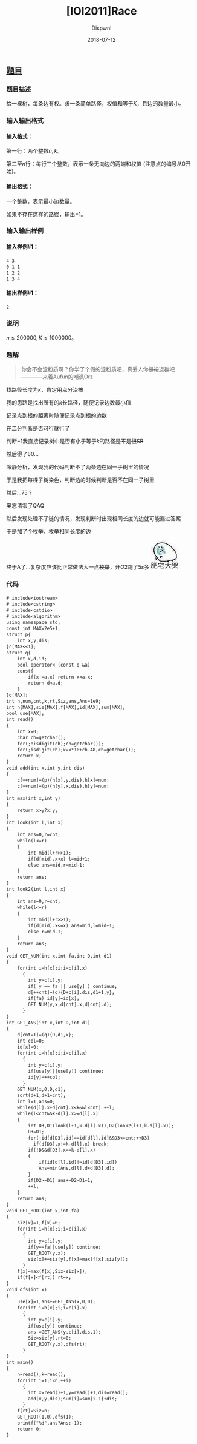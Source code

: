 ﻿---
layout:     post
title:      "[IOI2011]Race"
date:       2018-07-12
author:     "Dispwnl"
header-img: "img/used/568.jpg"
catalog: true
tags:
    - 点分治
    - 瞎搞
---
## [题目](https://www.luogu.org/problemnew/show/P4149)
### 题目描述
给一棵树，每条边有权。求一条简单路径，权值和等于$K$，且边的数量最小。

### 输入输出格式
#### 输入格式：
第一行：两个整数$n,k$。

第二至$n$行：每行三个整数，表示一条无向边的两端和权值 (注意点的编号从$0$开始)。

#### 输出格式：
一个整数，表示最小边数量。

如果不存在这样的路径，输出$-1$。

### 输入输出样例
#### 输入样例#1： 
```
4 3
0 1 1
1 2 2
1 3 4
```
#### 输出样例#1： 
```
2
```
### 说明
$n\leq 200000,K\leq 1000000$。

### 题解

>你会不会淀粉质啊？你学了个假的淀粉质吧，真丢人你~~褪裙~~退群吧
>————来着Aufun的嘲讽Orz

找路径长度为$k$，肯定用点分治搞

我的思路是找出所有的$k$长路径，随便记录边数最小值

记录点到根的距离时随便记录点到根的边数

在二分判断是否可行就行了

判断$-1$我直接记录树中是否有小于等于$k$的路径~~是不是很SB~~

然后得了80...

冷静分析，发现我的代码判断不了两条边在同一子树里的情况

于是我把每棵子树染色，判断边的时候判断是否不在同一子树里

然后...75？

奥忘清零了QAQ

然后发现处理不了链的情况，发现判断时出现相同长度的边就可能漏过答案

于是加了个枚举，枚举相同长度的边

终于A了...复杂度应该比正常做法大一点~~枚举~~，开$O2$跑了$5s$多
![](/img/346.jpg)

### 代码
```
# include<iostream>
# include<cstring>
# include<cstdio>
# include<algorithm>
using namespace std;
const int MAX=2e5+1;
struct p{
	int x,y,dis;
}c[MAX<<1];
struct q{
	int x,d,id;
	bool operator< (const q &a)
	const{
		if(x!=a.x) return x<a.x;
		return d<a.d;
	}
}d[MAX];
int n,num,cnt,k,rt,Siz,ans,Ans=1e9;
int h[MAX],siz[MAX],f[MAX],id[MAX],sum[MAX];
bool use[MAX];
int read()
{
	int x=0;
	char ch=getchar();
	for(;!isdigit(ch);ch=getchar());
	for(;isdigit(ch);x=x*10+ch-48,ch=getchar());
	return x;
}
void add(int x,int y,int dis)
{
	c[++num]=(p){h[x],y,dis},h[x]=num;
	c[++num]=(p){h[y],x,dis},h[y]=num;
}
int max(int x,int y)
{
	return x>y?x:y;
}
int look(int l,int x)
{
	int ans=0,r=cnt;
	while(l<=r)
	{
		int mid(l+r>>1);
		if(d[mid].x<x) l=mid+1;
		else ans=mid,r=mid-1;
	}
	return ans;
}
int look2(int l,int x)
{
	int ans=0,r=cnt;
	while(l<=r)
	{
		int mid(l+r>>1);
		if(d[mid].x<=x) ans=mid,l=mid+1;
		else r=mid-1;
	}
	return ans;
}
void GET_NUM(int x,int fa,int D,int d1)
{
	for(int i=h[x];i;i=c[i].x)
	  {
	  	int y=c[i].y;
	  	if( y == fa || use[y] ) continue;
	  	d[++cnt]=(q){D+c[i].dis,d1+1,y};
	  	if(fa) id[y]=id[x];
	  	GET_NUM(y,x,d[cnt].x,d[cnt].d);
	  }
}
int GET_ANS(int x,int D,int d1)
{
	d[cnt=1]=(q){D,d1,x};
	int col=0;
	id[x]=0;
	for(int i=h[x];i;i=c[i].x)
	  {
	  	int y=c[i].y;
	  	if(use[y]||use[y]) continue;
	  	id[y]=++col;
	  }
	GET_NUM(x,0,D,d1);
	sort(d+1,d+1+cnt);
	int l=1,ans=0;
	while(d[l].x+d[cnt].x<k&&l<cnt) ++l;
	while(l<cnt&&k-d[l].x>=d[l].x)
	{
		int D3,D1(look(l+1,k-d[l].x)),D2(look2(l+1,k-d[l].x));
		D3=D1; 
		for(;id[d[D3].id]==id[d[l].id]&&D3<=cnt;++D3)
		  if(d[D3].x!=k-d[l].x) break;
		if(!D&&d[D3].x==k-d[l].x)
		{
			if(id[d[l].id]!=id[d[D3].id])
			Ans=min(Ans,d[l].d+d[D3].d);
		}
		if(D2>=D1) ans+=D2-D1+1;
		++l;
	}
	return ans;
}
void GET_ROOT(int x,int fa)
{
	siz[x]=1,f[x]=0;
	for(int i=h[x];i;i=c[i].x)
	  {
	  	int y=c[i].y;
	  	if(y==fa||use[y]) continue;
	  	GET_ROOT(y,x);
	  	siz[x]+=siz[y],f[x]=max(f[x],siz[y]);
	  }
	f[x]=max(f[x],Siz-siz[x]);
	if(f[x]<f[rt]) rt=x;
}
void dfs(int x)
{
	use[x]=1,ans+=GET_ANS(x,0,0);
	for(int i=h[x];i;i=c[i].x)
	  {
	  	int y=c[i].y;
	  	if(use[y]) continue;
	  	ans-=GET_ANS(y,c[i].dis,1);
	  	Siz=siz[y],rt=0;
	  	GET_ROOT(y,x),dfs(rt);
	  }
}
int main()
{
	n=read(),k=read();
	for(int i=1;i<n;++i)
	  {
	  	int x=read()+1,y=read()+1,dis=read();
	  	add(x,y,dis);sum[i]=sum[i-1]+dis;
	  }
	f[rt]=Siz=n;
	GET_ROOT(1,0),dfs(1);
	printf("%d",ans?Ans:-1);
	return 0;
}
```
